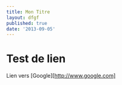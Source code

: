 ```yaml
---
title: Mon Titre
layout: dfgf
published: true
date: '2013-09-05'
---
```

# Test de lien

Lien vers [Google][http://www.google.com]  

